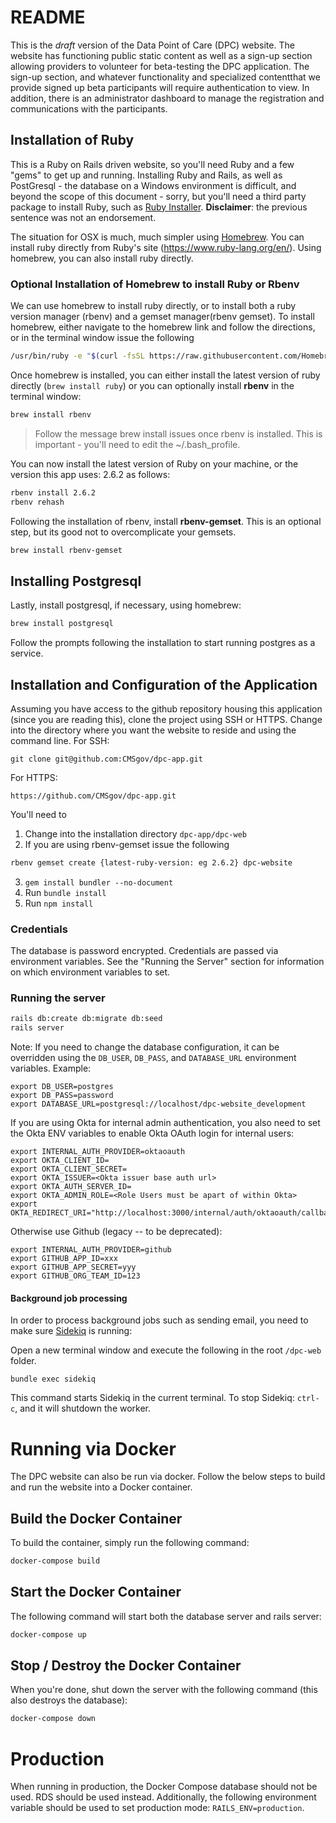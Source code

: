 # README
This is the *draft* version of the Data Point of Care (DPC) website. The website has functioning public static content as well as a sign-up section allowing providers to volunteer for beta-testing the DPC application. The sign-up section, and whatever functionality and specialized contentthat we provide signed up beta participants will require authentication to view. In addition, there is an administrator dashboard to manage the registration and communications with the participants.

## Installation of Ruby
This is a Ruby on Rails driven website, so you'll need Ruby and a few "gems" to get up and running. Installing Ruby and Rails, as well as PostGresql - the database on a Windows environment is difficult, and beyond the scope of this document - sorry, but you'll need a third party package to install Ruby, such as [Ruby Installer](https://rubyinstaller.org/). **Disclaimer**: the previous sentence was not an endorsement.

The situation for OSX is much, much simpler using [Homebrew](https://brew.sh). You can install ruby directly from Ruby's site (https://www.ruby-lang.org/en/). Using homebrew, you can also install ruby directly.

### Optional Installation of Homebrew to install Ruby or Rbenv
We can use homebrew to install ruby directly, or to install both a ruby version manager (rbenv) and a gemset manager(rbenv gemset). To install homebrew, either navigate to the homebrew link and follow the directions, or in the terminal window issue the following

```bash
/usr/bin/ruby -e "$(curl -fsSL https://raw.githubusercontent.com/Homebrew/install/master/install)"
```

Once homebrew is installed, you can either install the latest version of ruby directly (`brew install ruby`) or you can optionally install **rbenv** in the terminal window:

```bash
brew install rbenv
```

> Follow the message brew install issues once rbenv is installed. This is important - you'll need to edit the ~/.bash_profile.

You can now install the latest version of Ruby on your machine, or the version this app uses: 2.6.2 as follows:

```bash
rbenv install 2.6.2
rbenv rehash
```

Following the installation of rbenv, install **rbenv-gemset**. This is an optional step, but its good not to overcomplicate your gemsets.

```bash
brew install rbenv-gemset
```

## Installing Postgresql
Lastly, install postgresql, if necessary, using homebrew:

```bash
brew install postgresql
```

Follow the prompts following the installation to start running postgres as a service.

## Installation and Configuration of the Application
Assuming you have access to the github repository housing this application (since you are reading this), clone the project using SSH or HTTPS. Change into the directory where you want the website to reside and using the command line. For SSH:

```SSH
git clone git@github.com:CMSgov/dpc-app.git
```

For HTTPS:

```HTTP
https://github.com/CMSgov/dpc-app.git
```

You'll need to

1. Change into the installation directory `dpc-app/dpc-web`
2. If you are using rbenv-gemset issue the following

```Bash
rbenv gemset create {latest-ruby-version: eg 2.6.2} dpc-website
```

3. `gem install bundler --no-document`
4. Run `bundle install`
5. Run `npm install`

### Credentials

The database is password encrypted. Credentials are passed via environment variables. See the "Running the Server" section for information on which environment variables to set.

### Running the server
```Bash
rails db:create db:migrate db:seed
rails server
```

Note: If you need to change the database configuration, it can be overridden using the `DB_USER`, `DB_PASS`, and `DATABASE_URL` environment variables. Example:

```
export DB_USER=postgres
export DB_PASS=password
export DATABASE_URL=postgresql://localhost/dpc-website_development
```

If you are using Okta for internal admin authentication, you also need to set the Okta ENV variables to enable Okta OAuth login for internal users:

```
export INTERNAL_AUTH_PROVIDER=oktaoauth
export OKTA_CLIENT_ID=
export OKTA_CLIENT_SECRET=
export OKTA_ISSUER=<Okta issuer base auth url>
export OKTA_AUTH_SERVER_ID=
export OKTA_ADMIN_ROLE=<Role Users must be apart of within Okta>
export OKTA_REDIRECT_URI="http://localhost:3000/internal/auth/oktaoauth/callback"
```

Otherwise use Github (legacy -- to be deprecated):

```
export INTERNAL_AUTH_PROVIDER=github
export GITHUB_APP_ID=xxx
export GITHUB_APP_SECRET=yyy
export GITHUB_ORG_TEAM_ID=123
```

#### Background job processing
In order to process background jobs such as sending email, you need to make sure [Sidekiq](https://github.com/mperham/sidekiq) is running:

Open a new terminal window and execute the following in the root `/dpc-web` folder.

```
bundle exec sidekiq
```

This command starts Sidekiq in the current terminal. To stop Sidekiq: `ctrl-c`, and it will shutdown the worker.

# Running via Docker

The DPC website can also be run via docker. Follow the below steps to build and run the website into a Docker container.

## Build the Docker Container

To build the container, simply run the following command:

```Bash
docker-compose build
```

## Start the Docker Container

The following command will start both the database server and rails server:

```Bash
docker-compose up
```

## Stop / Destroy the Docker Container

When you're done, shut down the server with the following command (this also destroys the database):

```Bash
docker-compose down
```

# Production

When running in production, the Docker Compose database should not be used. RDS should be used instead. Additionally, the following environment variable should be used to set production mode: `RAILS_ENV=production`.
